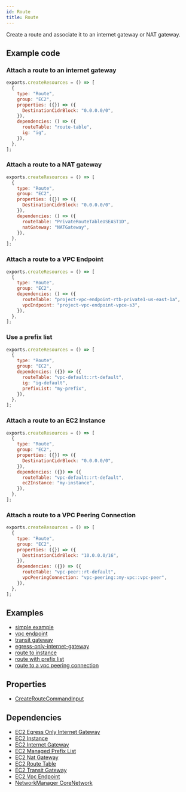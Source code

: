 ```yaml
---
id: Route
title: Route
---
```


Create a route and associate it to an internet gateway or NAT gateway.

## Example code

### Attach a route to an internet gateway

```js
exports.createResources = () => [
  {
    type: "Route",
    group: "EC2",
    properties: ({}) => ({
      DestinationCidrBlock: "0.0.0.0/0",
    }),
    dependencies: () => ({
      routeTable: "route-table",
      ig: "ig",
    }),
  },
];
```

### Attach a route to a NAT gateway

```js
exports.createResources = () => [
  {
    type: "Route",
    group: "EC2",
    properties: ({}) => ({
      DestinationCidrBlock: "0.0.0.0/0",
    }),
    dependencies: () => ({
      routeTable: "PrivateRouteTableUSEAST1D",
      natGateway: "NATGateway",
    }),
  },
];
```

### Attach a route to a VPC Endpoint

```js
exports.createResources = () => [
  {
    type: "Route",
    group: "EC2",
    dependencies: () => ({
      routeTable: "project-vpc-endpoint-rtb-private1-us-east-1a",
      vpcEndpoint: "project-vpc-endpoint-vpce-s3",
    }),
  },
];
```

### Use a prefix list

```js
exports.createResources = () => [
  {
    type: "Route",
    group: "EC2",
    dependencies: ({}) => ({
      routeTable: "vpc-default::rt-default",
      ig: "ig-default",
      prefixList: "my-prefix",
    }),
  },
];
```

### Attach a route to an EC2 Instance

```js
exports.createResources = () => [
  {
    type: "Route",
    group: "EC2",
    properties: ({}) => ({
      DestinationCidrBlock: "0.0.0.0/0",
    }),
    dependencies: ({}) => ({
      routeTable: "vpc-default::rt-default",
      ec2Instance: "my-instance",
    }),
  },
];
```

### Attach a route to a VPC Peering Connection

```js
exports.createResources = () => [
  {
    type: "Route",
    group: "EC2",
    properties: ({}) => ({
      DestinationCidrBlock: "10.0.0.0/16",
    }),
    dependencies: ({}) => ({
      routeTable: "vpc-peer::rt-default",
      vpcPeeringConnection: "vpc-peering::my-vpc::vpc-peer",
    }),
  },
];
```

## Examples

- [simple example](https://github.com/grucloud/grucloud/blob/main/examples/aws/EC2/ec2-vpc)
- [vpc endpoint](https://github.com/grucloud/grucloud/blob/main/examples/aws/EC2/vpc-endpoint)
- [transit gateway](https://github.com/grucloud/grucloud/blob/main/examples/aws/EC2/transit-gateway)
- [egress-only-internet-gateway](https://github.com/grucloud/grucloud/blob/main/examples/aws/EC2/egress-only-internet-gateway)
- [route to instance](https://github.com/grucloud/grucloud/blob/main/examples/aws/EC2/route-to-instance)
- [route with prefix list](https://github.com/grucloud/grucloud/blob/main/examples/aws/EC2/route-prefix-list)
- [route to a vpc peering connection](https://github.com/grucloud/grucloud/blob/main/examples/aws/EC2/vpc-peering)

## Properties

- [CreateRouteCommandInput](https://docs.aws.amazon.com/AWSJavaScriptSDK/v3/latest/clients/client-ec2/interfaces/createroutecommandinput.html)

## Dependencies

- [EC2 Egress Only Internet Gateway](./EgressOnlyInternetGateway.md)
- [EC2 Instance](./Instance.md)
- [EC2 Internet Gateway](./InternetGateway.md)
- [EC2 Managed Prefix List](./ManagedPrefixList.md)
- [EC2 Nat Gateway](./NatGateway.md)
- [EC2 Route Table](./RouteTable.md)
- [EC2 Transit Gateway](./TransitGateway.md)
- [EC2 Vpc Endpoint](./VpcEndpoint.md)
- [NetworkManager CoreNetwork](../NetworkManager/CoreNetwork.md)
